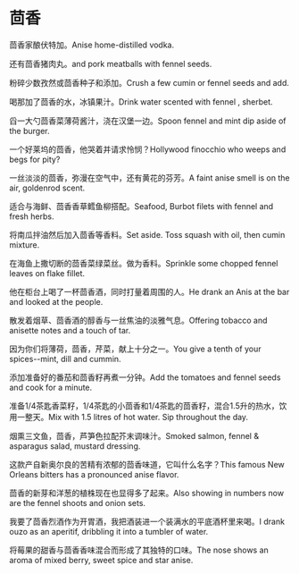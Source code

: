 # 茴香

<p><span class="chinese">茴香家酿伏特加。</span><span class="english">Anise home-distilled vodka.</span></p>

<p><span class="chinese">还有茴香猪肉丸。</span><span class="english">and pork meatballs with fennel seeds.</span></p>

<p><span class="chinese">粉碎少数孜然或茴香种子和添加。</span><span class="english">Crush a few cumin or fennel seeds and add.</span></p>

<p><span class="chinese">喝那加了茴香的水，冰镇果汁。</span><span class="english">Drink water scented with fennel , sherbet.</span></p>

<p><span class="chinese">舀一大勺茴香菜薄荷酱汁，浇在汉堡一边。</span><span class="english">Spoon fennel and mint dip aside of the burger.</span></p>

<p><span class="chinese">一个好莱坞的茴香，他哭着并请求怜悯？</span><span class="english">Hollywood finocchio who weeps and begs for pity?</span></p>

<p><span class="chinese">一丝淡淡的茴香，弥漫在空气中，还有黄花的芬芳。</span><span class="english">A faint anise smell is on the air, goldenrod scent.</span></p>

<p><span class="chinese">适合与海鲜、茴香香草鳕鱼柳搭配。</span><span class="english">Seafood, Burbot filets with fennel and fresh herbs.</span></p>

<p><span class="chinese">将南瓜拌油然后加入茴香等香料。</span><span class="english">Set aside. Toss squash with oil, then cumin mixture.</span></p>

<p><span class="chinese">在海鱼上撒切断的茴香菜绿菜丝。做为香料。</span><span class="english">Sprinkle some chopped fennel leaves on flake fillet.</span></p>

<p><span class="chinese">他在柜台上喝了一杯茴香酒，同时打量着周围的人。</span><span class="english">He drank an Anis at the bar and looked at the people.</span></p>

<p><span class="chinese">散发着烟草、茴香酒的醇香与一丝焦油的淡雅气息。</span><span class="english">Offering tobacco and anisette notes and a touch of tar.</span></p>

<p><span class="chinese">因为你们将薄荷，茴香，芹菜，献上十分之一。</span><span class="english">You give a tenth of your spices--mint, dill and cummin.</span></p>

<p><span class="chinese">添加准备好的番茄和茴香籽再煮一分钟。</span><span class="english">Add the tomatoes and fennel seeds and cook for a minute.</span></p>

<p><span class="chinese">准备1/4茶匙香菜籽，1/4茶匙的小茴香和1/4茶匙的茴香籽，混合1.5升的热水，饮用一整天。</span><span class="english">Mix with 1.5 litres of hot water. Sip throughout the day.</span></p>

<p><span class="chinese">烟熏三文鱼，茴香，芦笋色拉配芥末调味汁。</span><span class="english">Smoked salmon, fennel & asparagus salad, mustard dressing.</span></p>

<p><span class="chinese">这款产自新奥尔良的苦精有浓郁的茴香味道，它叫什么名字？</span><span class="english">This famous New Orleans bitters has a pronounced anise flavor.</span></p>

<p><span class="chinese">茴香的新芽和洋葱的植株现在也显得多了起来。</span><span class="english">Also showing in numbers now are the fennel shoots and onion sets.</span></p>

<p><span class="chinese">我要了茴香烈酒作为开胃酒，我把酒装进一个装满水的平底酒杯里来喝。</span><span class="english">I drank ouzo as an aperitif, dribbling it into a tumbler of water.</span></p>

<p><span class="chinese">将莓果的甜香与茴香香味混合而形成了其独特的口味。</span><span class="english">The nose shows an aroma of mixed berry, sweet spice and star anise.</span></p>

